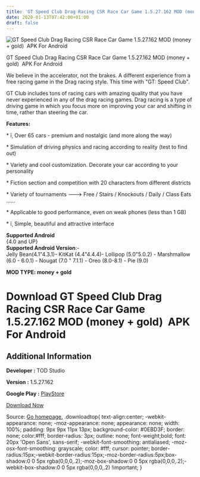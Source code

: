 ```yaml
---
title: 'GT Speed Club Drag Racing CSR Race Car Game 1.5.27.162 MOD (money + gold)  APK For Android'
date: 2020-01-13T07:42:00+01:00
draft: false
---
```


![GT Speed Club Drag Racing CSR Race Car Game 1.5.27.162 MOD (money + gold)  APK For Android](https://i1.wp.com/apkhome.net/wp-content/uploads/2020/01/GT-Speed-Club-Drag-Racing-CSR-Race-Car-Game-1.5.27.162-MOD-money-gold.png "GT Speed Club Drag Racing CSR Race Car Game 1.5.27.162 MOD (money + gold)  APK For Android")

  

GT Speed Club Drag Racing CSR Race Car Game 1.5.27.162 MOD (money + gold)  APK For Android

We believe in the accelerator, not the brakes. A different experience from a free racing game in the Drag racing style. This time with "GT: Speed Club".

GT Club includes tons of racing cars with amazing quality that you have never experienced in any of the drag racing games. Drag racing is a type of driving game in which you focus more on improving your car and shifting in time, rather than steering the car.

**Features:**

\* ï¸ Over 65 cars - premium and nostalgic (and more along the way)

\* Simulation of driving physics and racing according to reality (test to find out)

\* Variety and cool customization. Decorate your car according to your personality

\* Fiction section and competition with 20 characters from different districts

\* Variety of tournaments ---> Free / Stairs / Knockouts / Daily / Class Eats ......

\* Applicable to good performance, even on weak phones (less than 1 GB)

\* ï¸ Simple, beautiful and attractive interface

**Supported Android**  
{4.0 and UP}  
**Supported Android Version**:-  
Jelly Bean(4.1"4.3.1)- KitKat (4.4"4.4.4)- Lollipop (5.0"5.0.2) - Marshmallow (6.0 - 6.0.1) - Nougat (7.0 " 7.1.1) - Oreo (8.0-8.1) - Pie (9.0)

**MOD TYPE: money + gold**

Download GT Speed Club Drag Racing CSR Race Car Game 1.5.27.162 MOD (money + gold)  APK For Android
====================================================================================================

Additional Information
----------------------

**Developer :** TOD Studio

**Version :** 1.5.27.162

**Google Play :** [PlayStore](https://play.google.com/store/apps/details?id=com.kingkodestudio.z2h)

  

[Download Now](https://store4app.co/post/gt-speed-club-drag-racing-csr-race-car-game-1-5-27-162-mod-money-gold-apk-for-android_1578851288)

  
Source: [Go homepage.](https://store4app.co/post/gt-speed-club-drag-racing-csr-race-car-game-1-5-27-162-mod-money-gold-apk-for-android_1578851288) .downloadtop{ text-align:center; -webkit-appearance: none; -moz-appearance: none; appearance: none; width: 100%; padding: 9px 9px 11px 13px; background-color: #0EBD3F; border: none; color:#fff; border-radius: 3px; outline: none; font-weight;bold; font: 20px 'Open Sans', sans-serif; -webkit-font-smoothing: antialiased; -moz-osx-font-smoothing: grayscale; color: #fff; cursor: pointer; border-radius:15px;-webkit-border-radius:15px;-moz-border-radius:5px;box-shadow:0 0 5px rgba(0,0,0,.2);-moz-box-shadow:0 0 5px rgba(0,0,0,.2);-webkit-box-shadow:0 0 5px rgba(0,0,0,.2) !important; }